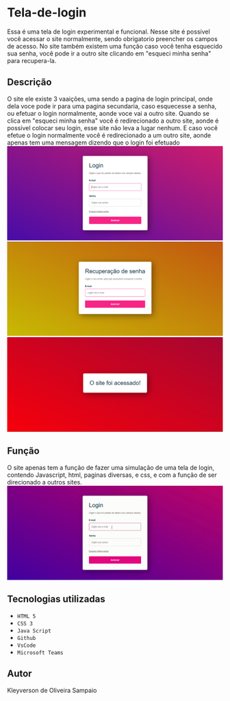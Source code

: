# Tela-de-login
Essa é uma tela de login experimental e funcional. Nesse site é possivel você acessar o site normalmente, sendo obrigatorio preencher os campos de acesso. No site também existem uma função caso você tenha esquecido sua senha, você pode ir a outro site clicando em "esqueci minha senha" para recupera-la.

## Descrição 
O site ele existe 3 vaaições, uma sendo a pagina de login principal, onde dela voce pode ir para uma pagina secundaria, caso esquecesse a senha, ou efetuar o login normalmente, aonde voce vai a outro site. Quando se clica em "esqueci minha senha" você é redirecionado a outro site, aonde é possivel colocar seu login, esse site não leva a lugar nenhum. E caso você efetue o login normalmente você é redirecionado a um outro site, aonde apenas tem uma mensagem dizendo que o login foi efetuado
![Login](img/login.png)
![Login](img/esqueci.png)
![Login](img/acesso.png)

## Função
O site apenas tem a função de fazer uma simulação de uma tela de login, contendo Javascript, html, paginas diversas, e css, e com a função de ser direcionado a outros sites.
![Login](img/vid.gif)

## Tecnologias utilizadas 

* ``HTML 5``
* ``CSS 3``
* ``Java Script``
* ``Github``
* ``VsCode``
* ``Microsoft Teams``

## Autor
Kleyverson de Oliveira Sampaio